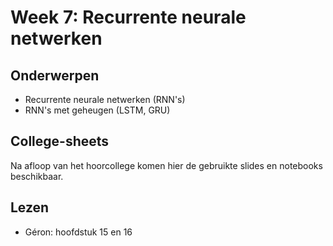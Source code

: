 # Week 7: Recurrente neurale netwerken

## Onderwerpen

* Recurrente neurale netwerken (RNN's)
* RNN's met geheugen (LSTM, GRU)

## College-sheets

Na afloop van het hoorcollege komen hier de gebruikte slides en notebooks beschikbaar.
<!--
* [Hier](../lectures/wk7/7_8.taalmodellen.pptx) vindt u de presentatie die in het college gebruikt is.
* En [hier](../lectures/wk7/livecoding/Text%20Generation%20with%20RNN.ipynb) de Notebook waarin we geprobeerd hebben een science fiction-roman te schrijven op basis van _character prediction_ met een RNN. **NB**: dat er naast de vectorisatie ook een Embedding-laag in het definitieve model zit, is het correct en nodig om de als int's gecodeerde karakters om te zetten in vectoren van floats die (beter) door het netwerk verwerkt kunnen worden.
-->

## Lezen

* Géron: hoofdstuk 15 en 16
